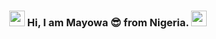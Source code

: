 <h3 align="center"> <img src="https://media.giphy.com/media/hvRJCLFzcasrR4ia7z/giphy.gif" width="25">  
  Hi, I am Mayowa 😎 from Nigeria.
  <img src="https://cdn.countryflags.com/thumbs/nigeria/flag-round-250.png" width="25">
</h3>
